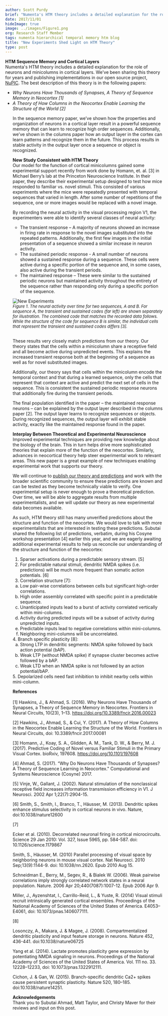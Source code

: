 ```yaml
---
author: Scott Purdy
brief: "Numenta's HTM theory includes a detailed explanation for the role of neurons and minicolumns in cortical layers. We've been sharing this theory for years and publishing implementations in our open source project, NuPIC. The best description of this theory is in the following papers: Why Neurons Have Thousands of Synapses, A Theory of Sequence Memory in Neocortex and A Theory of How Columns in the Neocortex Enable Learning the Structure of the World."
date: 2017/11/01
hideImage: true
image: ../images/Figure1.png
org: Research Staff Member
tags: numenta hierarchical temporal memory htm blog
title: "New Experiments Shed Light on HTM Theory"
type: post
---
```


<p style="margin-left: 0pt; display: inline"><b>HTM Sequence Memory and Cortical Layers</b></p></br>
Numenta's HTM theory includes a detailed explanation for the role of neurons and minicolumns in cortical layers. We've been sharing this theory for years and publishing implementations in our open source project, <a href="http://www.numenta.org/">NuPIC</a>. The best description of this theory is in the following papers:
<ul>
<li><i>Why Neurons Have Thousands of Synapses, A Theory of Sequence Memory in Neocortex [1]</i>
<li><i>A Theory of How Columns in the Neocortex Enable Learning the Structure of the World [2]</i>

In the sequence memory paper, we’ve shown how the properties and organization of neurons in a cortical layer result in a powerful sequence memory that can learn to recognize high order sequences. Additionally, we’ve shown in the columns paper how an output layer in the cortex can learn patterns and recognize them in the future. This process results in stable activity in the output layer once a sequence or object is recognized.

**New Study Consistent with HTM Theory** <br/>
Our model for the function of cortical minicolumns gained some experimental support recently from work done by Homann, et. al. [3] in Michael Berry’s lab at the Princeton Neuroscience Institute. In their paper, they describe their experimental setup designed to test how mice responded to familiar vs. novel stimuli. This consisted of various experiments where the mice were repeatedly presented with temporal sequences that varied in length. After some number of repetitions of the sequence, one or more images would be replaced with a novel image.

By recording the neural activity in the visual processing region V1, the experimenters were able to identify several classes of neural activity:

-	The transient response – A majority of neurons showed an increase in firing rate in response to the novel images substituted into the repeated patterns. Additionally, the first few images in the initial presentation of a sequence showed a similar increase in neuron activity.
-	The sustained periodic response - A small number of neurons showed a sustained response during a sequence. These cells were active during a specific portion of the sequence and, in some cases, also active during the transient periods.
-	The maintained response – These were similar to the sustained periodic neurons but maintained activity throughout the entirety of the sequence rather than responding only during a specific portion of the sequence.

![New Experiments](../images/Figure1.png) </br>
<font size="2"><i>Figure 1. The neural activity over time for two sequences, A and B. For sequence A, the transient and sustained codes (far left) are shown separately for illustration. The combined code that matches the recorded data follows. While the structure of the code for sequence B is similar, the individual cells that represent the transient and sustained codes differs [3].</i><br><br></font>

These results very closely match predictions from our theory. Our theory states that the cells within a minicolumn share a receptive field and all become active during unpredicted events. This explains the increased transient response both at the beginning of a sequence as well as for novel substituted images.

Additionally, our theory says that cells within the minicolumn encode the temporal context and that during a learned sequence, only the cells that represent that context are active and predict the next set of cells in the sequence. This is consistent the sustained periodic response neurons that additionally fire during the transient periods.

The final population identified in the paper – the maintained response neurons – can be explained by the output layer described in the columns paper [2]. The output layer learns to recognize sequences or objects. During recognized sequences, the output layer will exhibit stable activity, exactly like the maintained response found in the paper.

**Interplay Between Theoretical and Experimental Neuroscience** </br>
Improved experimental techniques are providing new knowledge about the biology of the brain. This in turn helps drive more sophisticated theories that explain more of the function of the neocortex. Similarly, advances in neocortical theory help steer experimental work to relevant areas. This new paper is a great example of new techniques enabling experimental work that supports our theory.

We will continue to [publish our theory and predictions](http://www.numenta.com/papers) and work with the broader scientific community to ensure these predictions are known and can be tested as they become technically viable to verify. One experimental setup is never enough to prove a theoretical prediction. Over time, we will be able to aggregate results from multiple experimentalists, and we will update our theory as new experimental data becomes available.

As such, HTM theory still has many unverified predictions about the structure and function of the neocortex. We would love to talk with more experimentalists that are interested in testing these predictions. Subutai shared the following list of predictions, verbatim, during his Cosyne workshop presentation [4] earlier this year, and we are eagerly awaiting additional experimental results to help us reconcile our understanding of the structure and function of the neocortex:

1. Sparser activations during a predictable sensory stream. [5] <br/>
2. For predictable natural stimuli, dendritic NMDA spikes (i.e. predictions) will be much more frequent than somatic action potentials. [6] <br/>
3. Correlation structure [7]: <br/>
<ol type="a">
    <li>  Low pair-wise correlations between cells but significant high-order correlations.
    <li>  High order assembly correlated with specific point in a predictable sequence.
    <li>  Unanticipated inputs lead to a burst of activity correlated vertically within mini-columns.
    <li>  Activity during predicted inputs will be a subset of activity during unpredicted inputs.
    <li>  Predictable inputs lead to negative correlations within mini-columns.
    <li>Neighboring mini-columns will be uncorrelated.
</ol>
4. Branch specific plasticity [8]: <br/>
<ol type="a">
    <li>  Strong LTP in dendritic segments: NMDA spike followed by back action potential (bAP).
    <li>  Weak LTP (without NMDA spike) if synapse cluster becomes active followed by a bAP.
    <li>  Weak LTD when an NMDA spike is not followed by an action potential/bAP.
</ol>
5.	Depolarized cells need fast inhibition to inhibit nearby cells within mini-column.

**References** <br/><br/>
[1] Hawkins, J., & Ahmad, S. (2016). Why Neurons Have Thousands of Synapses, a Theory of Sequence Memory in Neocortex. Frontiers in Neural Circuits, 10(23), 1–13. https://doi.org/10.3389/fncir.2016.00023

[2] Hawkins, J., Ahmad, S., & Cui, Y. (2017). A Theory of How Columns in the Neocortex Enable Learning the Structure of the World. Frontiers in Neural Circuits, doi: 10.3389/fncir.2017.00081

[3] Homann, J., Koay, S. A., Glidden, A. M., Tank, D. W., & Berry, M. J. (2017). Predictive Coding of Novel versus Familiar Stimuli in the Primary Visual Cortex. bioRxiv, 197608. https://doi.org/10.1101/197608

[4] Ahmad, S. (2017). “Why Do Neurons Have Thousands of Synapses? A Theory of Sequence Learning in Neocortex." Computational and Systems Neuroscience (Cosyne) 2017.

[5] Vinje, W., Gallant, J. (2002). Natural stimulation of the nonclassical receptive field increases information transmission efficiency in V1. J Neurosci. 2002 Apr 1;22(7):2904-15.

[6] Smith, S., Smith, I., Branco, T., Häusser, M. (2013). Dendritic spikes enhance stimulus selectivity in cortical neurons in vivo. Nature, doi:10.1038/nature12600

[7]

Ecker et al. (2010). Decorrelated neuronal firing in cortical microcircuits. Science  29 Jan 2010: Vol. 327, Issue 5965, pp. 584-587. doi: 10.1126/science.1179867

Smith, S., Häusser, M. (2010) Parallel processing of visual space by neighboring neurons in mouse visual cortex. Nat Neurosci. 2010 Sep;13(9):1144-9. doi: 10.1038/nn.2620. Epub 2010 Aug 15.

Schneidman E., Berry, M., Segev, R., & Bialek W. (2006). Weak pairwise correlations imply strongly correlated network states in a neural population. Nature. 2006 Apr 20;440(7087):1007-12. Epub 2006 Apr 9.

Miller, J., Ayzenshtat, I., Carrillo-Reid, L., & Yuste, R. (2014) Visual stimuli recruit intrinsically generated cortical ensembles. Proceedings of the National Academy of Sciences of the United States of America. E4053–E4061, doi: 10.1073/pnas.1406077111.

[8]

Losonczy, A., Makara, J. & Magee, J. (2008). Compartmentalized dendritic plasticity and input feature storage in neurons. Nature 452, 436-441. doi:10.1038/nature06725

Yang et al. (2014). Lactate promotes plasticity gene expression by potentiating NMDA signaling in neurons. Proceedings of the National Academy of Sciences of the United States of America. Vol. 111 no. 33. 12228–12233, doi: 10.1073/pnas.1322912111.

Cichon, J. & Gan, W.  (2015). Branch-specific dendritic Ca2+ spikes cause persistent synaptic plasticity. Nature 520, 180–185. doi:10.1038/nature14251.

**Acknowledgements** </br>
Thank you to Subutai Ahmad, Matt Taylor, and Christy Maver for their reviews and input on this post.
